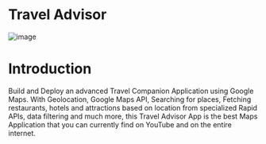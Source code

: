 # Travel Advisor
![image](https://user-images.githubusercontent.com/69133619/152762271-afbc6bd2-8cce-44a9-a2f2-58442adcdcbc.png)
# Introduction
Build and Deploy an advanced Travel Companion Application using Google Maps. With Geolocation, Google Maps API, Searching for places, Fetching restaurants, hotels and attractions based on location from specialized Rapid APIs, data filtering and much more, this Travel Advisor App is the best Maps Application that you can currently find on YouTube and on the entire internet.

